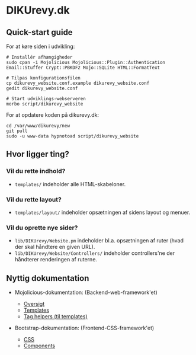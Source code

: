 # DIKUrevy.dk

## Quick-start guide

For at køre siden i udvikling:

    # Installér afhængigheder
    sudo cpan -i Mojolicious Mojolicious::Plugin::Authentication Email::Stuffer Crypt::PBKDF2 Mojo::SQLite HTML::FormatText

    # Tilpas konfigurationsfilen
    cp dikurevy_website.conf.example dikurevy_website.conf
    gedit dikurevy_website.conf

    # Start udviklings-webserveren
    morbo script/dikurevy_website

For at opdatere koden på dikurevy.dk:

    cd /var/www/dikurevy/new
    git pull
    sudo -u www-data hypnotoad script/dikurevy_website

## Hvor ligger ting?

### Vil du rette indhold?
* `templates/` indeholder alle HTML-skabeloner.

### Vil du rette layout?
* `templates/layout/` indeholder opsætningen af sidens layout og menuer.

### Vil du oprette nye sider?
* `lib/DIKUrevy/Website.pm` indeholder bl.a. opsætningen af ruter (hvad der skal håndtere en given URL).
* `lib/DIKUrevy/Website/Controllers/` indeholder controllers'ne der håndterer renderingen af ruterne.

## Nyttig dokumentation

* Mojolicious-dokumentation: (Backend-web-framework'et)
    - [Oversigt](http://mojolicious.org/perldoc)
    - [Templates](http://mojolicious.org/perldoc/Mojo/Template)
    - [Tag helpers (til templates)](http://mojolicious.org/perldoc/Mojolicious/Plugin/TagHelpers)

* Bootstrap-dokumentation: (Frontend-CSS-framework'et)
    - [CSS](https://getbootstrap.com/css/)
    - [Components](https://getbootstrap.com/components/)
